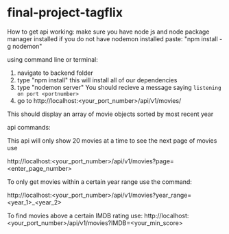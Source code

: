 # final-project-tagflix

How to get api working:
make sure you have node js and node package manager installed
if you do not have nodemon installed paste:
"npm install -g nodemon"

using command line or terminal:
1. navigate to backend folder
2. type "npm install" this will install all of our dependencies
3. type "nodemon server" You should recieve a message saying ```listening on port <portnumber>```
4. go to http://localhost:<your_port_number>/api/v1/movies/

This should display an array of movie objects sorted by most recent year

api commands:

This api will only show 20 movies at a time to see the next page of movies use

http://localhost:<your_port_number>/api/v1/movies?page=<enter_page_number>

To only get movies within a certain year range use the command:

http://localhost:<your_port_number>/api/v1/movies?year_range=<year_1>_<year_2>


To find movies above a certain IMDB rating use:
http://localhost:<your_port_number>/api/v1/movies?IMDB=<your_min_score>